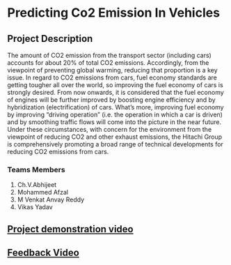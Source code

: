    # Predicting Co2 Emission In Vehicles
                                              
                                              
  ## Project Description
     

The amount of CO2 emission from the transport sector (including cars) accounts for about 20% of total CO2 emissions. Accordingly, from the viewpoint of preventing global warming, reducing that proportion is a key issue. In regard to CO2 emissions from cars, fuel economy standards are getting tougher all over the world, so improving the fuel economy of cars is strongly desired. From now onwards, it is considered that the fuel economy of engines will be further improved by boosting engine efficiency and by hybridization (electrification) of cars. What’s more, improving fuel economy by improving “driving operation” (i.e. the operation in which a car is driven) and by smoothing traffic flows will come into the picture in the near future. Under these circumstances, with concern for the environment from the viewpoint of reducing CO2 and other exhaust emissions, the Hitachi Group is comprehensively promoting a broad range of technical developments for reducing CO2 emissions from cars.


### Teams Members
1. Ch.V.Abhijeet
2. Mohammed Afzal
3. M Venkat Anvay Reddy
4. Vikas Yadav


## [Project demonstration video](https://drive.google.com/file/d/12pcMplIKHIbewmUs1hSB9T6OdeAeMFZL/view?usp=sharing)


## [Feedback Video](https://drive.google.com/file/d/1bSJiEXabZ285QHjE76X2YOkzH3f6JSIi/view?usp=sharing)
